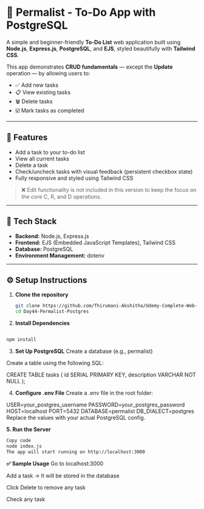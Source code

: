 # 📝 Permalist - To-Do App with PostgreSQL

A simple and beginner-friendly **To-Do List** web application built using **Node.js**, **Express.js**, **PostgreSQL**, and **EJS**, styled beautifully with **Tailwind CSS**.

This app demonstrates **CRUD fundamentals** — except the **Update** operation — by allowing users to:
- ✅ Add new tasks
- 📋 View existing tasks
- 🗑️ Delete tasks
- ☑️ Mark tasks as completed 

---

## 🌟 Features

- Add a task to your to-do list
- View all current tasks
- Delete a task
- Check/uncheck tasks with visual feedback (persistent checkbox state)
- Fully responsive and styled using Tailwind CSS

> ❌ Edit functionality is not included in this version to keep the focus on the core C, R, and D operations.

---

## 🧰 Tech Stack

- **Backend:** Node.js, Express.js
- **Frontend:** EJS (Embedded JavaScript Templates), Tailwind CSS
- **Database:** PostgreSQL
- **Environment Management:** dotenv


---

## ⚙️ Setup Instructions

1. **Clone the repository**
   ```bash
   git clone https://github.com/Thirumani-Akshitha/Udemy-Complete-Web-Development-Course-Practice-Projects.git
   cd Day44-Permalist-Postgres


2. **Install Dependencies**

```bash

npm install
```

3. **Set Up PostgreSQL**
Create a database (e.g., permalist)

Create a table using the following SQL:

CREATE TABLE tasks (
  id SERIAL PRIMARY KEY,
  description VARCHAR NOT NULL
);

4. **Configure .env File**
Create a .env file in the root folder:

USER=your_postgres_username
PASSWORD=your_postgres_password
HOST=localhost
PORT=5432
DATABASE=permalist
DB_DIALECT=postgres
Replace the values with your actual PostgreSQL config.

**5. Run the Server**
```bash
Copy code
node index.js
The app will start running on http://localhost:3000
```

**✅ Sample Usage**
Go to localhost:3000

Add a task → It will be stored in the database

Click Delete to remove any task

Check any task
